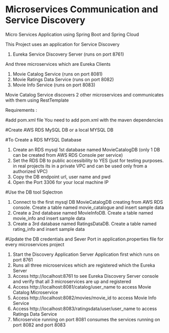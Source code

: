 # Microservices Communication and Service Discovery
Micro Services Application using Spring Boot and Spring Cloud

This Project uses an application for Service Discovery

1. Eureka Service Discovery Server (runs on port 8761)

And three microservices which are Eureka Clients

1. Movie Catalog Service (runs on port 8081)
2. Movie Ratings Data Service (runs on port 8082)
3. Movie Info Service (runs on port 8083)

Movie Catalog Service discovers 2 other microservices and communicates with them using RestTemplate

Requirements :

#add pom.xml file You need to add pom.xml with the maven dependencies

#Create AWS RDS MySQL DB or a local MYSQL DB

#To Create a RDS MYSQL Database
1. Create an RDS mysql 1st database named MovieCatalogDB (only 1 DB can be created from AWS RDS Console per service)
2. Set the RDS DB to public accessibility to YES (just for testing purposes. in real projects its in a private VPC and can be used only from a authorized VPC)
3. Copy the DB endpoint url, user name and pwd
4. Open the Port 3306 for your local machine IP

#Use the DB tool Sqlectron
1. Connect to the first mysql DB MovieCatalogDB creating from AWS RDS console. Create a table named movie_catalogue and insert sample data
2. Create a 2nd database named MovieInfoDB. Create a table named movie_info and insert sample data
3. Create a 3rd database named RatingsDataDB. Create a table named rating_info and insert sample data

#Update the DB credentials and Sever Port in application.properties file for every microservices project

1. Start the Discovery Application Server Application first which runs on port 8761
2. Runs all three microservices which are registered which the Eureka Server
3. Access http://localhost:8761 to see Eureka Discovery Server console and verify that all 3 microservices are up and registered
4. Access http://localhost:8081/catalog/user_name to access Movie Catalog Microservice
5. Access http://localhost:8082/movies/movie_id to access Movie Info Service
6. Access http://localhost:8083/ratingsdata/user/user_name to access Ratings Data Service
7. Microservice running on port 8081 consumes the services running on port 8082 and port 8083

